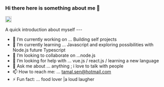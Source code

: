 ### Hi there here is something about me 👋
<a href="https://www.linkedin.com/in/knowmetamal/" target="_blank"><img height="20" width="20" src="https://cdn.jsdelivr.net/npm/simple-icons@v3/icons/linkedin.svg" /></a> 




A quick introduction about myself ---

- 🔭 I’m currently working on ... Building self projects 
- 🌱 I’m currently learning ... Javascript and exploring possibilities with Node.js future Typescript
- 👯 I’m looking to collaborate on ...node.js
- 🤔 I’m looking for help with ... vue.js / react.js / learning a new language 
- 💬 Ask me about ... anything ; i love to talk with people
- 📫 How to reach me: ... tamal.sen@hotmail.com 
- ⚡ Fun fact: ... food lover |a loud laugher 
